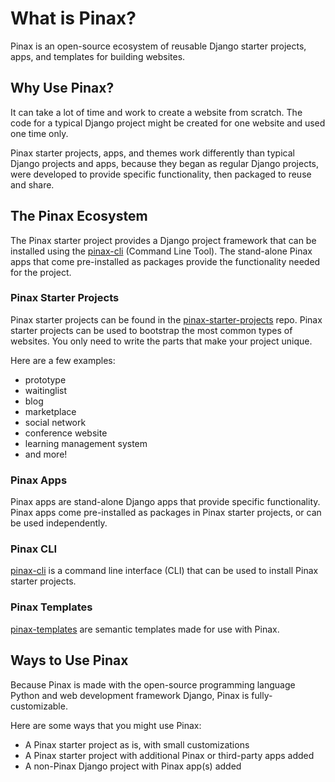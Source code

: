 # What is Pinax?

Pinax is an open-source ecosystem of reusable Django starter projects, apps, and templates for building websites.

## Why Use Pinax?

It can take a lot of time and work to create a website from scratch. The code for a typical Django project might be created for one website and used one time only. 

Pinax starter projects, apps, and themes work differently than typical Django projects and apps, because they began as regular Django projects, were developed to provide specific functionality, then packaged to reuse and share. 

## The Pinax Ecosystem

The Pinax starter project provides a Django project framework that can be installed using the [pinax-cli](https://github.com/pinax/pinax-cli) (Command Line Tool). The stand-alone Pinax apps that come pre-installed as packages provide the functionality needed for the project.

### Pinax Starter Projects

Pinax starter projects can be found in the [pinax-starter-projects](https://github.com/pinax/pinax-starter-projects) repo. Pinax starter projects can be used to bootstrap the most common types of websites. You only need to write the parts that make your project unique.

Here are a few examples:
* prototype
* waitinglist
* blog
* marketplace
* social network
* conference website
* learning management system
* and more!

### Pinax Apps

Pinax apps are stand-alone Django apps that provide specific functionality. Pinax apps come pre-installed as packages in Pinax starter projects, or can be used independently.

### Pinax CLI

[pinax-cli](https://github.com/pinax/pinax-cli) is a command line interface (CLI) that can be used to install Pinax starter projects.

### Pinax Templates

[pinax-templates](https://github.com/pinax/pinax-templates) are semantic templates made for use with Pinax.

## Ways to Use Pinax

Because Pinax is made with the open-source programming language Python and web development framework Django, Pinax is fully-customizable. 

Here are some ways that you might use Pinax:
* A Pinax starter project as is, with small customizations
* A Pinax starter project with additional Pinax or third-party apps added
* A non-Pinax Django project with Pinax app(s) added

